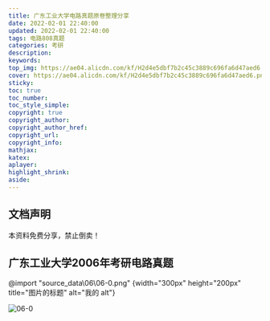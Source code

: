 ```yaml
---
title: 广东工业大学电路真题原卷整理分享
date: 2022-02-01 22:40:00
updated: 2022-02-01 22:40:00
tags: 电路808真题
categories: 考研
description: 
keywords:
top_img: https://ae04.alicdn.com/kf/H2d4e5dbf7b2c45c3889c696fa6d47aed6.png
cover: https://ae04.alicdn.com/kf/H2d4e5dbf7b2c45c3889c696fa6d47aed6.png
sticky:
toc: true
toc_number: 
toc_style_simple: 
copyright: true
copyright_author:
copyright_author_href:
copyright_url:
copyright_info:
mathjax:
katex:
aplayer:
highlight_shrink:
aside:
---
```


## 文档声明

本资料免费分享，禁止倒卖！

## 广东工业大学2006年考研电路真题

@import "source\_data\06\06-0.png" {width="300px" height="200px" title="图片的标题" alt="我的 alt"}

![06-0](.../source/_data/06/06-0.png)